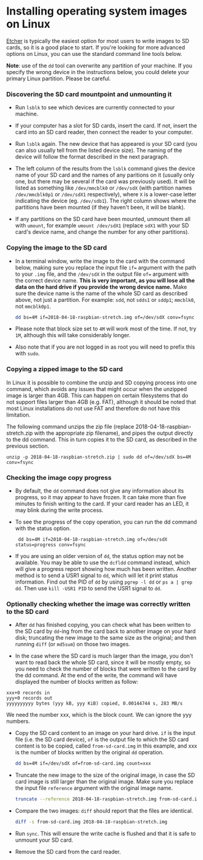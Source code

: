 # Installing operating system images on Linux

[Etcher](README.md) is typically the easiest option for most users to write images to SD cards, so it is a good place to start. If you're looking for more advanced options on Linux, you can use the standard command line tools below.

**Note**: use of the `dd` tool can overwrite any partition of your machine. If you specify the wrong device in the instructions below, you could delete your primary Linux partition. Please be careful.

### Discovering the SD card mountpoint and unmounting it
- Run `lsblk` to see which devices are currently connected to your machine.

- If your computer has a slot for SD cards, insert the card. If not, insert the card into an SD card reader, then connect the reader to your computer.

- Run `lsblk` again. The new device that has appeared is your SD card (you can also usually tell from the listed device size). The naming of the device will follow the format described in the next paragraph.

- The left column of the results from the `lsblk` command gives the device name of your SD card and the names of any paritions on it (usually only one, but there may be several if the card was previously used). It will be listed as something like `/dev/mmcblk0` or `/dev/sdX` (with partition names `/dev/mmcblk0p1` or `/dev/sdX1` respectively), where `X` is a lower-case letter indicating the device (eg. `/dev/sdb1`). The right column shows where the partitions have been mounted (if they haven't been, it will be blank).

- If any partitions on the SD card have been mounted, unmount them all with `umount`, for example `umount /dev/sdX1` (replace `sdX1` with your SD card's device name, and change the number for any other partitions).

### Copying the image to the SD card

- In a terminal window, write the image to the card with the command below, making sure you replace the input file `if=` argument with the path to your `.img` file, and the `/dev/sdX` in the output file `of=` argument with the correct device name. **This is very important, as you will lose all the data on the hard drive if you provide the wrong device name.** Make sure the device name is the name of the whole SD card as described above, not just a partition. For example: `sdd`, not `sdds1` or `sddp1`; `mmcblk0`, not `mmcblk0p1`.

    ```bash
    dd bs=4M if=2018-04-18-raspbian-stretch.img of=/dev/sdX conv=fsync
    ```

- Please note that block size set to `4M` will work most of the time. If not,  try `1M`, although this will take considerably longer.

- Also note that if you are not logged in as root you will need to prefix this with `sudo`.

### Copying a zipped image to the SD card

In Linux it is possible to combine the unzip and SD copying process into one command, which avoids any issues that might occur when the unzipped image is larger than 4GB. This can happen on certain filesystems that do not support files larger than 4GB (e.g. FAT), although it should be noted that most Linux installations do not use FAT and therefore do not have this limitation.

The following command unzips the zip file (replace 2018-04-18-raspbian-stretch.zip with the appropriate zip filename), and pipes the output directly to the dd command. This in turn copies it to the SD card, as described in the previous section.
```
unzip -p 2018-04-18-raspbian-stretch.zip | sudo dd of=/dev/sdX bs=4M conv=fsync
```

### Checking the image copy progress

- By default, the `dd` command does not give any information about its progress, so it may appear to have frozen. It can take more than five minutes to finish writing to the card. If your card reader has an LED, it may blink during the write process. 

- To see the progress of the copy operation, you can run the dd command with the status option.
   ```
    dd bs=4M if=2018-04-18-raspbian-stretch.img of=/dev/sdX status=progress conv=fsync
   ```
- If you are using an older version of `dd`, the status option may not be available. You may be able to use the `dcfldd` command instead, which will give a progress report showing how much has been written. Another method is to send a USR1 signal to `dd`, which will let it print status information. Find out the PID of `dd` by using `pgrep -l dd` or `ps a | grep dd`. Then use `kill -USR1 PID` to send the USR1 signal to `dd`.

### Optionally checking whether the image was correctly written to the SD card

- After `dd` has finished copying, you can check what has been written to the SD card by `dd`-ing from the card back to another image on your hard disk; truncating the new image to the same size as the original; and then running `diff` (or `md5sum`) on those two images.

- In the case where the SD card is much larger than the image, you don't want to read back the whole SD card, since it will be mostly empty, so you need to check the number of blocks that were written to the card by the dd command. At the end of the write, the command will have displayed the number of blocks written as follow:
```
xxx+0 records in
yyy+0 records out
yyyyyyyyyy bytes (yyy kB, yyy KiB) copied, 0.00144744 s, 283 MB/s
```
We need the number xxx, which is the block count. We can ignore the yyy numbers.

- Copy the SD card content to an image on your hard drive. `if` is the input file (i.e. the SD card device), `of` is the output file to which the SD card content is to be copied, called `from-sd-card.img` in this example, and xxx is the number of blocks written by the original `dd` operation.
    ```bash
    dd bs=4M if=/dev/sdX of=from-sd-card.img count=xxx
    ```
- Truncate the new image to the size of the original image, in case the SD card image is still larger than the original image. Make sure you replace the input file `reference` argument with the original image name.
    ```bash
    truncate --reference 2018-04-18-raspbian-stretch.img from-sd-card.img
    ```
- Compare the two images: `diff` should report that the files are identical.
    ```bash
    diff -s from-sd-card.img 2018-04-18-raspbian-stretch.img
    ```
- Run `sync`. This will ensure the write cache is flushed and that it is safe to unmount your SD card.

- Remove the SD card from the card reader.
